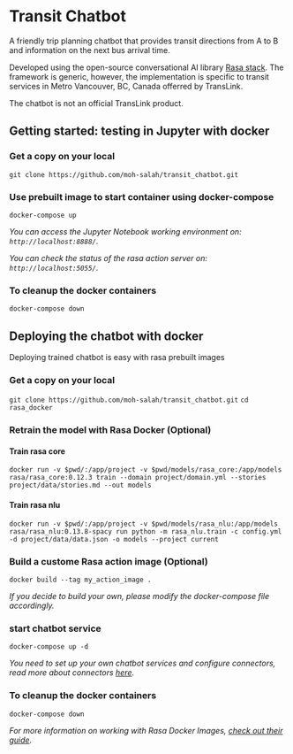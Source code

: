 # Transit Chatbot
A friendly trip planning chatbot that provides transit directions from A to B and information on the next bus arrival time.

Developed using the open-source conversational AI library [Rasa stack](https://rasa.com/). The framework is generic, however, the implementation is specific to transit services in Metro Vancouver, BC, Canada offerred by TransLink.

The chatbot is not an official TransLink product.


## Getting started: testing in Jupyter with docker

### Get a copy on your local

`git clone https://github.com/moh-salah/transit_chatbot.git`

### Use prebuilt image to start container using docker-compose

`docker-compose up`

*You can access the Jupyter Notebook working environment on: `http://localhost:8888/`.*

*You can check the status of the rasa action server on: `http://localhost:5055/`.*

### To cleanup the docker containers

`docker-compose down`


## Deploying the chatbot with docker

Deploying trained chatbot is easy with rasa prebuilt images

### Get a copy on your local

`git clone https://github.com/moh-salah/transit_chatbot.git`
`cd rasa_docker`

### Retrain the model with Rasa Docker (Optional)

#### Train rasa core

`
docker run -v $pwd/:/app/project -v $pwd/models/rasa_core:/app/models rasa/rasa_core:0.12.3 train --domain project/domain.yml --stories project/data/stories.md --out models
`

#### Train rasa nlu

`
docker run -v $pwd/:/app/project -v $pwd/models/rasa_nlu:/app/models rasa/rasa_nlu:0.13.8-spacy run python -m rasa_nlu.train -c config.yml -d project/data/data.json -o models --project current
`

### Build a custome Rasa action image (Optional)

`
docker build --tag my_action_image .
`

*If you decide to build your own, please modify the docker-compose file accordingly.*

### start chatbot service

`
docker-compose up -d
`

*You need to set up your own chatbot services and configure connectors, read more about connectors [here](https://rasa.com/docs/core/0.13.2/connectors/).*

### To cleanup the docker containers

`docker-compose down`


*For more information on working with Rasa Docker Images, [check out their guide](https://rasa.com/docs/core/docker_walkthrough/).*


